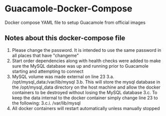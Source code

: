 # Guacamole-Docker-Compose
Docker compose YAML file to setup Guacamole from official images

## Notes about this docker-compose file
1. Please change the password. It is intended to use the same password in all places that have "changeme"
2. Start order dependencies along with health checks were added to make sure the MySQL database was up and running prior to Guacamole starting and attempting to connect
3. MySQL volume was made external on line 23
    3.a. /opt/mysql_data:/var/lib/mysql 
    3.b. This will store the mysql database in the /opt/mysql_data directory on the host machine and allow the docker containers to be destroyed without losing the MySQL database
    3.c. To keep the data internal to the docker container simply change line 23 to the following:
        3.c.i. /var/lib/mysql
4. All docker containers will restart automatically unless manually stopped